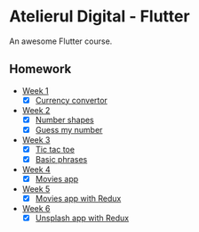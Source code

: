 # Atelierul Digital - Flutter

An awesome Flutter course.

## Homework

* [Week 1](lib/src/01)
    - [x] [Currency convertor](lib/src/01/currency_convertor.dart)

* [Week 2](lib/src/02)
    - [x] [Number shapes](lib/src/02/number_shapes.dart)
    - [x] [Guess my number](lib/src/02/guess_my_number.dart)

* [Week 3](lib/src/03)
    - [x] [Tic tac toe](lib/src/03/tic_tac_toe.dart)
    - [x] [Basic phrases](lib/src/03/basic_phrases.dart)

* [Week 4](lib/src/04)
    - [x] [Movies app](lib/src/04/movies_filter.dart)

* [Week 5](lib/src/05)
    - [x] [Movies app with Redux](lib/src/05/homework)

* [Week 6](lib/src/06)
    - [x] [Unsplash app with Redux](lib/src/06/homework)
